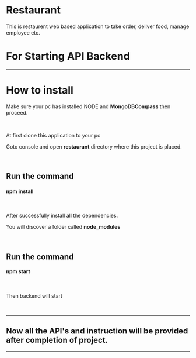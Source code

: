 # Restaurant
This is restaurent web based application to take order, deliver food, manage employee etc.
<br>
<h1>For Starting API Backend</h1>
<hr>
<h1>How to install</h1>
<p> Make sure your pc has installed NODE and <b>MongoDBCompass</b> then proceed.</p>
<br>
<p>At first clone this application to your pc</p>
<p>Goto console and open <b>restaurant</b> directory where this project is placed.</p>
<br>
<h2>Run the command</h2>
<h4>npm install</h4>
<br>
<p>After successfully install all the dependencies.</p>
<p>You will discover a folder called <b>node_modules</b></p>
<br>
<h2>Run the command</h2>
<h4>npm start</h4>
<br>
<p>Then backend will start</p>
<br>
<hr>
<h2>Now all the API's and instruction will be provided after completion of project.</h2>
<hr>